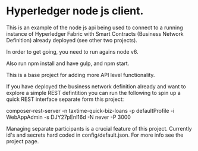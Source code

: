 # Hyperledger node js client.

This is an example of the node js api being used to connect to a running instance of Hyperledger Fabric with Smart Contracts (Business Network Definition) already deployed (see other two projects).

In order to get going, you need to run agains node v6.

Also run npm install and have gulp, and npm start.

This is a base project for adding more API level functionality.

If you have deployed the business network definition already and want to explore a simple REST defintition you can run the following to spin up a quick REST interface separate form this project:

composer-rest-server -n taxtime-quick-biz-loans -p defaultProfile -i WebAppAdmin -s DJY27pEnl16d -N never -P 3000

Managing separate participants is a crucial feature of this project. Currently id's and secrets hard coded in config/default.json. For more info see the project page.